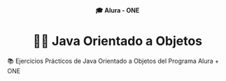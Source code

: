 <h4 align="center">
  🎓 Alura - ONE
</h4>

<h1 align="center">
👨‍💻 Java Orientado a Objetos
</h1>

📚 Ejercicios Prácticos de Java Orientado a Objetos del Programa Alura + ONE
